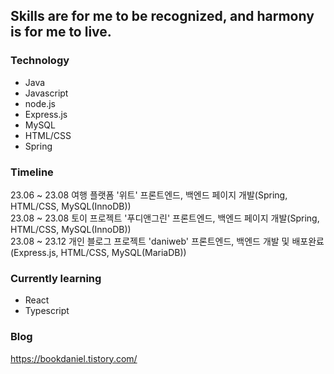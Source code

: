 ## Skills are for me to be recognized, and harmony is for me to live.
### Technology
* Java
* Javascript
* node.js
* Express.js
* MySQL
* HTML/CSS
* Spring

### Timeline
23.06 ~ 23.08 여행 플랫폼 '위트' 프론트엔드, 백엔드 페이지 개발(Spring, HTML/CSS, MySQL(InnoDB))  
23.08 ~ 23.08 토이 프로젝트 '푸디앤그린' 프론트엔드, 백엔드 페이지 개발(Spring, HTML/CSS, MySQL(InnoDB))  
23.08 ~ 23.12 개인 블로그 프로젝트 'daniweb' 프론트엔드, 백엔드 개발 및 배포완료(Express.js, HTML/CSS, MySQL(MariaDB))

### Currently learning
* React
* Typescript

### Blog
<https://bookdaniel.tistory.com/>

